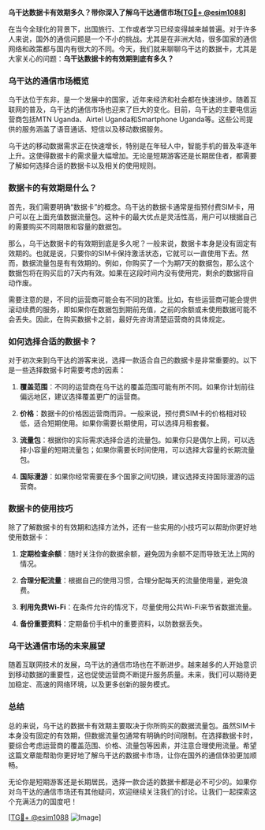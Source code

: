 **乌干达数据卡有效期多久？带你深入了解乌干达通信市场[[TG💪+ @esim1088](https://t.me/s/esim1088)]**

在当今全球化的背景下，出国旅行、工作或者学习已经变得越来越普遍。对于许多人来说，国外的通信问题是一个不小的挑战。尤其是在非洲大陆，很多国家的通信网络和政策都与国内有很大的不同。今天，我们就来聊聊乌干达的数据卡，尤其是大家关心的问题：**乌干达数据卡的有效期到底有多久？**

### 乌干达的通信市场概览

乌干达位于东非，是一个发展中的国家，近年来经济和社会都在快速进步。随着互联网的普及，乌干达的通信市场也迎来了巨大的变化。目前，乌干达的主要电信运营商包括MTN Uganda、Airtel Uganda和Smartphone Uganda等。这些公司提供的服务涵盖了语音通话、短信以及移动数据服务。

乌干达的移动数据需求正在快速增长，特别是在年轻人中，智能手机的普及率逐年上升。这使得数据卡的需求量大幅增加。无论是短期游客还是长期居住者，都需要了解如何选择合适的数据卡以及相关的使用规则。

### 数据卡的有效期是什么？

首先，我们需要明确“数据卡”的概念。乌干达的数据卡通常是指预付费SIM卡，用户可以在上面充值数据流量包。这种卡的最大优点是灵活性高，用户可以根据自己的需要购买不同期限和容量的数据包。

那么，乌干达数据卡的有效期到底是多久呢？一般来说，数据卡本身是没有固定有效期的。也就是说，只要你的SIM卡保持激活状态，它就可以一直使用下去。然而，数据流量包是有有效期的。例如，你购买了一个为期7天的数据包，那么这个数据包将在购买后的7天内有效。如果在这段时间内没有使用完，剩余的数据将自动作废。

需要注意的是，不同的运营商可能会有不同的政策。比如，有些运营商可能会提供滚动续费的服务，即如果你在数据包到期前充值，之前的余额或未使用数据可能不会丢失。因此，在购买数据卡之前，最好先咨询清楚运营商的具体规定。

### 如何选择合适的数据卡？

对于初次来到乌干达的游客来说，选择一款适合自己的数据卡是非常重要的。以下是一些选择数据卡时需要考虑的因素：

1. **覆盖范围**：不同的运营商在乌干达的覆盖范围可能有所不同。如果你计划前往偏远地区，建议选择覆盖更广的运营商。
   
2. **价格**：数据卡的价格因运营商而异。一般来说，预付费SIM卡的价格相对较低，适合短期使用。如果你需要长期使用，可以选择月租套餐。

3. **流量包**：根据你的实际需求选择合适的流量包。如果你只是偶尔上网，可以选择小容量的短期流量包；如果你需要长时间使用，可以选择大容量的长期流量包。

4. **国际漫游**：如果你经常需要在多个国家之间切换，建议选择支持国际漫游的运营商。

### 数据卡的使用技巧

除了了解数据卡的有效期和选择方法外，还有一些实用的小技巧可以帮助你更好地使用数据卡：

1. **定期检查余额**：随时关注你的数据余额，避免因为余额不足而导致无法上网的情况。

2. **合理分配流量**：根据自己的使用习惯，合理分配每天的流量使用量，避免浪费。

3. **利用免费Wi-Fi**：在条件允许的情况下，尽量使用公共Wi-Fi来节省数据流量。

4. **备份重要资料**：定期备份手机中的重要资料，以防数据丢失。

### 乌干达通信市场的未来展望

随着互联网技术的发展，乌干达的通信市场也在不断进步。越来越多的人开始意识到移动数据的重要性，这也促使运营商不断提升服务质量。未来，我们可以期待更加稳定、高速的网络环境，以及更多创新的服务模式。

### 总结

总的来说，乌干达的数据卡有效期主要取决于你所购买的数据流量包。虽然SIM卡本身没有固定的有效期，但数据流量包通常有明确的时间限制。在选择数据卡时，要综合考虑运营商的覆盖范围、价格、流量包等因素，并注意合理使用流量。希望这篇文章能帮助你更好地了解乌干达的数据卡市场，让你在国外的通信体验更加顺畅。

无论你是短期游客还是长期居民，选择一款合适的数据卡都是必不可少的。如果你对乌干达的通信市场还有其他疑问，欢迎继续关注我们的讨论。让我们一起探索这个充满活力的国度吧！

[[TG💪+ @esim1088](https://t.me/s/esim1088) ![Image](https://i.postimg.cc/4NQfJmqS/Snipaste-2025-05-13-00-14-12.png)]